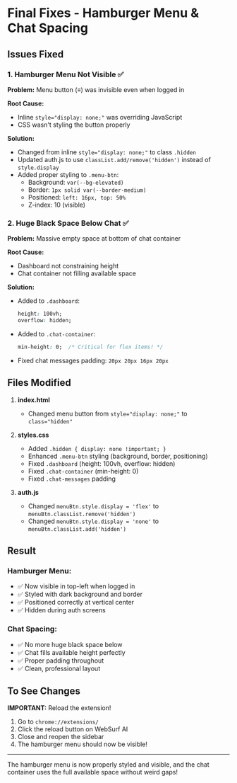 # Final Fixes - Hamburger Menu & Chat Spacing

## Issues Fixed

### 1. **Hamburger Menu Not Visible** ✅

**Problem:** Menu button (≡) was invisible even when logged in

**Root Cause:** 
- Inline `style="display: none;"` was overriding JavaScript
- CSS wasn't styling the button properly

**Solution:**
- Changed from inline `style="display: none;"` to class `.hidden`
- Updated auth.js to use `classList.add/remove('hidden')` instead of `style.display`
- Added proper styling to `.menu-btn`:
  - Background: `var(--bg-elevated)`
  - Border: `1px solid var(--border-medium)`
  - Positioned: `left: 16px, top: 50%`
  - Z-index: 10 (visible)

### 2. **Huge Black Space Below Chat** ✅

**Problem:** Massive empty space at bottom of chat container

**Root Cause:**
- Dashboard not constraining height
- Chat container not filling available space

**Solution:**
- Added to `.dashboard`:
  ```css
  height: 100vh;
  overflow: hidden;
  ```
- Added to `.chat-container`:
  ```css
  min-height: 0;  /* Critical for flex items! */
  ```
- Fixed chat messages padding: `20px 20px 16px 20px`

## Files Modified

1. **index.html**
   - Changed menu button from `style="display: none;"` to `class="hidden"`

2. **styles.css**
   - Added `.hidden { display: none !important; }`
   - Enhanced `.menu-btn` styling (background, border, positioning)
   - Fixed `.dashboard` (height: 100vh, overflow: hidden)
   - Fixed `.chat-container` (min-height: 0)
   - Fixed `.chat-messages` padding

3. **auth.js**
   - Changed `menuBtn.style.display = 'flex'` to `menuBtn.classList.remove('hidden')`
   - Changed `menuBtn.style.display = 'none'` to `menuBtn.classList.add('hidden')`

## Result

### Hamburger Menu:
- ✅ Now visible in top-left when logged in
- ✅ Styled with dark background and border
- ✅ Positioned correctly at vertical center
- ✅ Hidden during auth screens

### Chat Spacing:
- ✅ No more huge black space below
- ✅ Chat fills available height perfectly
- ✅ Proper padding throughout
- ✅ Clean, professional layout

## To See Changes

**IMPORTANT:** Reload the extension!

1. Go to `chrome://extensions/`
2. Click the reload button on WebSurf AI
3. Close and reopen the sidebar
4. The hamburger menu should now be visible!

---

The hamburger menu is now properly styled and visible, and the chat container uses the full available space without weird gaps!
